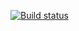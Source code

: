 [![Build status](https://ci.appveyor.com/api/projects/status/rt4sebkisynpd6lm?svg=true)](https://ci.appveyor.com/project/FirstBlackList/bdd-cucumber)